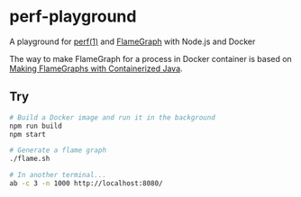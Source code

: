 # perf-playground

A playground for [perf(1)](http://man7.org/linux/man-pages/man1/perf.1.html) and [FlameGraph](https://github.com/brendangregg/FlameGraph) with Node.js and Docker

The way to make FlameGraph for a process in Docker container is based on [Making FlameGraphs with Containerized Java](http://blog.alicegoldfuss.com/making-flamegraphs-with-containerized-java/).

## Try

```sh
# Build a Docker image and run it in the background
npm run build
npm start

# Generate a flame graph
./flame.sh

# In another terminal...
ab -c 3 -n 1000 http://localhost:8080/
```

